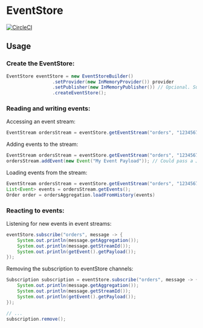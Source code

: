# EventStore

[![CircleCI](https://circleci.com/gh/biharck/eventstore.svg?style=svg)](https://circleci.com/gh/biharck/eventstore)

## Usage

### Create the EventStore:

```java
EventStore eventStore = new EventStoreBuilder()
                 .setProvider(new InMemoryProvider()) provider
                 .setPublisher(new InMemoryPublisher()) // Opcional. Support different publishers, like RabbitmqPublisher, RedisPublisher etc
                 .createEventStore();
```

### Reading and writing events:

Accessing an event stream:

```java
EventStream ordersStream = eventStore.getEventStream("orders", "1234567");
```

Adding events to the stream:

```java
EventStream ordersStream = eventStore.getEventStream("orders", "1234567");
ordersStream.addEvent(new Event("My Event Payload")); // Could pass a JSON string here
```

Loading events from the stream:

```java
EventStream ordersStream = eventStore.getEventStream("orders", "1234567");
List<Event> events = ordersStream.getEvents();
Order order = ordersAggregation.loadFromHistory(events)
```

### Reacting to events:

Listening for new events in event streams:

```java
eventStore.subscribe("orders", message -> {
    System.out.println(message.getAggregation());
    System.out.println(message.getStreamId());
    System.out.println(getEvent().getPayload());
});
```

Removing the subscription to eventStore channels:

```java
Subscription subscription = eventStore.subscribe("orders", message -> {
    System.out.println(message.getAggregation());
    System.out.println(message.getStreamId());
    System.out.println(getEvent().getPayload());
});

// ...
subscription.remove();
 
```
